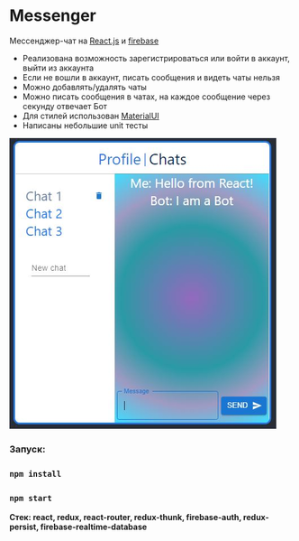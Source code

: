 # Messenger

Мессенджер-чат на [React.js](https://ru.reactjs.org/) и [firebase](https://console.firebase.google.com/)

- Реализована возможность зарегистрироваться или войти в аккаунт, выйти из аккаунта
- Если не вошли в аккаунт, писать сообщения и видеть чаты нельзя
- Можно добавлять/удалять чаты
- Можно писать сообщения в чатах, на каждое сообщение через секунду отвечает Бот
- Для стилей использован [MaterialUI](https://mui.com/)
- Написаны небольшие unit тесты

![image](https://github.com/Victoria-Rozhkova/messenger/blob/preview/preview.JPG)

### Запуск:

### `npm install`

### `npm start`

**Стек: react, redux, react-router, redux-thunk, firebase-auth, redux-persist, firebase-realtime-database**
